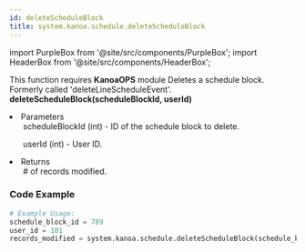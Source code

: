 ```yaml
---
id: deleteScheduleBlock
title: system.kanoa.schedule.deleteScheduleBlock
---
```


import PurpleBox from '@site/src/components/PurpleBox';
import HeaderBox from '@site/src/components/HeaderBox';

<PurpleBox>This function requires <b>KanoaOPS</b> module</PurpleBox>
<HeaderBox header="Description">Deletes a schedule block. Formerly called 'deleteLineScheduleEvent'.</HeaderBox>
<HeaderBox header="Syntax">
    <b>deleteScheduleBlock(scheduleBlockId, userId)</b>
    <li>Parameters <br />
        <ul>scheduleBlockId (int) - ID of the schedule block to delete.</ul>
        <ul>userId (int) - User ID.</ul>
    </li>
    <li>Returns <br />
        <ul># of records modified.</ul>
    </li>
</HeaderBox>

### Code Example

```python
# Example Usage:
schedule_block_id = 789
user_id = 101
records_modified = system.kanoa.schedule.deleteScheduleBlock(schedule_block_id, user_id)

